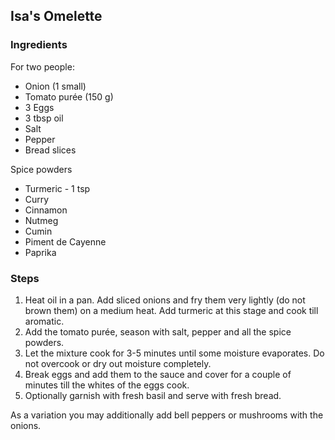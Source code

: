 ## Isa's Omelette

### Ingredients
For two people:

- Onion (1 small)
- Tomato purée (150 g)
- 3 Eggs
- 3 tbsp oil
- Salt
- Pepper
- Bread slices

Spice powders
- Turmeric - 1 tsp
- Curry 
- Cinnamon 
- Nutmeg 
- Cumin 
- Piment de Cayenne
- Paprika

### Steps
1. Heat oil in a pan. Add sliced onions and fry them very lightly (do not brown them) on a medium heat. Add turmeric at this stage and cook till aromatic.
2. Add the tomato purée, season with salt, pepper and all the spice powders.
3. Let the mixture cook for 3-5 minutes until some moisture evaporates. Do not overcook or dry out moisture completely.
4. Break eggs and add them to the sauce and cover for a couple of minutes till the whites of the eggs cook.
5. Optionally garnish with fresh basil and serve with fresh bread. 

As a variation you may additionally add bell peppers or mushrooms with the onions.
